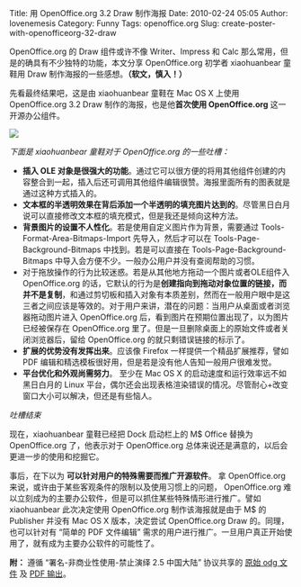 Title: 用 OpenOffice.org 3.2 Draw 制作海报
Date: 2010-02-24 05:05
Author: lovenemesis
Category: Funny
Tags: openoffice.org
Slug: create-poster-with-openofficeorg-32-draw

OpenOffice.org 的 Draw 组件或许不像 Writer、Impress 和 Calc
那么常用，但是的确具有不少独特的功能，本文分享 OpenOffice.org 初学者
xiaohuanbear 童鞋用 Draw 制作海报的一些感想。**（软文，慎入！）**

先看最终结果吧，这是由 xiaohuanbear 童鞋在 Mac OS X 上使用
OpenOffice.org 3.2 Draw 制作的海报，也是他**首次使用 OpenOffice.org**
这一开源办公组件。

[![](http://i.linuxtoy.org/images/2010/02/bk-400x282.png)](http://i.linuxtoy.org/images/2010/02/bk.png)

*下面是 xiaohuanbear 童鞋对于 OpenOffice.org 的一些吐槽：*

-   **插入 OLE
    对象是很强大的功能**。通过它可以很方便的将用其他组件创建的内容整合到一起，插入后还可调用其他组件编辑很赞。海报里面所有的图表就是通过这种方式插入的。
-   **文本框的半透明效果在背后添加一个半透明的填充图片达到的**。尽管黑日白月说可以直接修改文本框的填充模式，但是我还是倾向这种方法。
-   **背景图片的设置不人性化**。若是使用自定义图片作为背景，需要通过
    Tools-Format-Area-Bitmaps-Import 先导入，然后才可以在
    Tools-Page-Background-Bitmaps 中找到。若是可以直接在
    Tools-Page-Background-Bitmaps
    中导入会方便不少。一般办公用户并没有查阅帮助的习惯。
-   对于拖放操作的行为比较迷惑。若是从其他地方拖动一个图片或者OLE组件入
    OpenOffice.org
    的话，它默认的行为是**创建指向到拖动对象位置的链接，而并不是复制**，和通过剪切板和插入对象有本质差别，然而在一般用户眼中是这三者之间应该是等效的。对于用户来讲，潜在的问题：当用户从桌面或者浏览器拖动图片进入
    OpenOffice.org 后，看到图片在预期位置出现了，以为图片已经被保存在
    OpenOffice.org
    里了。但是一旦删除桌面上的原始文件或者关闭浏览器后，留给
    OpenOffice.org 的就只剩错误链接的标示了。
-   **扩展的优势没有发挥出来**。应该像 Firefox
    一样提供一个精品扩展推荐，譬如 PDF
    编辑和精选模板很好用，但是若是没有他人告知一般用户很难发觉。
-   **平台优化和外观尚需努力**。 至少在 Mac OS X
    的启动速度和运行效率远不如黑日白月的 Linux
    平台，偶尔还会出现表格渲染错误的情况。尽管耐心+改变窗口大小可以解决，但还是有些恼人。

*吐槽结束*

现在，xiaohuanbear 童鞋已经把 Dock 启动栏上的 M$ Office 替换为
OpenOffice.org 了，他表示对于 OpenOffice.org
总体来说还是满意的，以后会更进一步的使用和挖掘它。

事后，在下以为 **可以针对用户的特殊需要而推广开源软件**。 拿
OpenOffice.org 来说，或许由于某些客观条件的限制以及使用习惯上的问题，
OpenOffice.org
难以立刻成为的主要办公软件，但是可以抓住某些特殊情形进行推广。譬如
xiaohuanbear 此次决定使用 OpenOffice.org 制作该海报就是由于 M$ 的
Publisher 并没有 Mac OS X 版本，决定尝试 OpenOffice.org Draw
的。同理，也可以针对有 “简单的 PDF 文件编辑”
需求的用户进行推广。一旦用户真正开始使用了，就有成为主要办公软件的可能性了。

**附：** 遵循 “署名-非商业性使用-禁止演绎 2.5 中国大陆” 协议共享的 [原始
odg 文件](http://dl.dropbox.com/u/464139/OOoDrawPoster/BK.odg) 及 [PDF
输出](http://dl.dropbox.com/u/464139/OOoDrawPoster/BK.pdf)。
